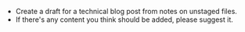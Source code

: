 - Create a draft for a technical blog post from notes on unstaged files.
- If there's any content you think should be added, please suggest it.
